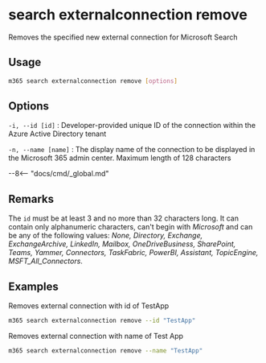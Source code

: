 # search externalconnection remove

Removes the specified new external connection for Microsoft Search

## Usage

```sh
m365 search externalconnection remove [options]
```

## Options

`-i, --id [id]`
: Developer-provided unique ID of the connection within the Azure Active Directory tenant

`-n, --name [name]`
: The display name of the connection to be displayed in the Microsoft 365 admin center. Maximum length of 128 characters

--8<-- "docs/cmd/_global.md"

## Remarks

The `id` must be at least 3 and no more than 32 characters long. It can contain only alphanumeric characters, can't begin with _Microsoft_ and can be any of the following values: *None, Directory, Exchange, ExchangeArchive, LinkedIn, Mailbox, OneDriveBusiness, SharePoint, Teams, Yammer, Connectors, TaskFabric, PowerBI, Assistant, TopicEngine, MSFT_All_Connectors*.

## Examples

Removes external connection with id of TestApp

```sh
m365 search externalconnection remove --id "TestApp"
```

Removes external connection with name of Test App

```sh
m365 search externalconnection remove --name "TestApp"
```
